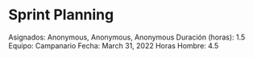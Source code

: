 # Sprint Planning

Asignados: Anonymous, Anonymous, Anonymous
Duración (horas): 1.5
Equipo: Campanario
Fecha: March 31, 2022
Horas Hombre: 4.5
